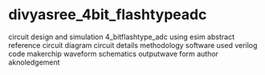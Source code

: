 # divyasree_4bit_flashtypeadc
circuit design and simulation
4_bitflashtype_adc  using esim
abstract
reference circuit diagram 
circuit details
methodology
software used
verilog code
makerchip
waveform
schematics
outputwave  form
author
aknoledgement
